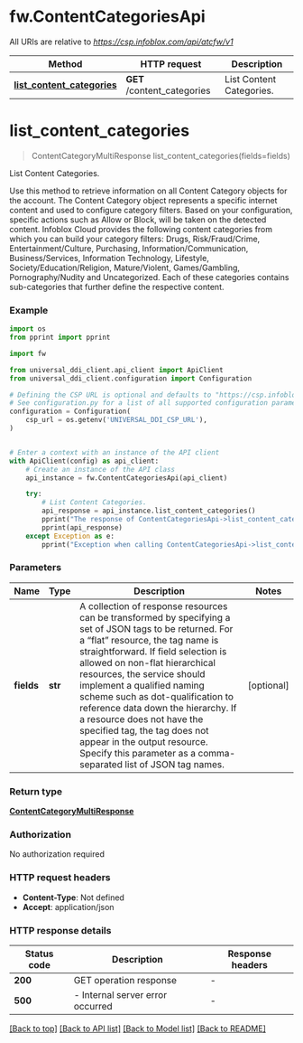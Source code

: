 # fw.ContentCategoriesApi

All URIs are relative to *https://csp.infoblox.com/api/atcfw/v1*

Method | HTTP request | Description
------------- | ------------- | -------------
[**list_content_categories**](ContentCategoriesApi.md#list_content_categories) | **GET** /content_categories | List Content Categories.


# **list_content_categories**
> ContentCategoryMultiResponse list_content_categories(fields=fields)

List Content Categories.

Use this method to retrieve information on all Content Category objects for the account.  The Content Category object represents a specific internet content and used to configure category filters. Based on your configuration, specific actions such as Allow or Block, will be taken on the detected content. Infoblox Cloud provides the following content categories from which you can build your category filters: Drugs, Risk/Fraud/Crime, Entertainment/Culture, Purchasing, Information/Communication, Business/Services, Information Technology, Lifestyle, Society/Education/Religion, Mature/Violent, Games/Gambling, Pornography/Nudity and Uncategorized. Each of these categories contains sub-categories that further define the respective content. 

### Example

```python
import os
from pprint import pprint

import fw

from universal_ddi_client.api_client import ApiClient
from universal_ddi_client.configuration import Configuration

# Defining the CSP URL is optional and defaults to "https://csp.infoblox.com"
# See configuration.py for a list of all supported configuration parameters.
configuration = Configuration(
    csp_url = os.getenv('UNIVERSAL_DDI_CSP_URL'),
)


# Enter a context with an instance of the API client
with ApiClient(config) as api_client:
    # Create an instance of the API class
    api_instance = fw.ContentCategoriesApi(api_client)

    try:
        # List Content Categories.
        api_response = api_instance.list_content_categories()
        pprint("The response of ContentCategoriesApi->list_content_categories:\n")
        pprint(api_response)
    except Exception as e:
        pprint("Exception when calling ContentCategoriesApi->list_content_categories: %s\n" % e)
```



### Parameters


Name | Type | Description  | Notes
------------- | ------------- | ------------- | -------------
 **fields** | **str**|   A collection of response resources can be transformed by specifying a set of JSON tags to be returned. For a “flat” resource, the tag name is straightforward. If field selection is allowed on non-flat hierarchical resources, the service should implement a qualified naming scheme such as dot-qualification to reference data down the hierarchy. If a resource does not have the specified tag, the tag does not appear in the output resource.  Specify this parameter as a comma-separated list of JSON tag names.         | [optional] 

### Return type

[**ContentCategoryMultiResponse**](ContentCategoryMultiResponse.md)

### Authorization

No authorization required

### HTTP request headers

 - **Content-Type**: Not defined
 - **Accept**: application/json

### HTTP response details

| Status code | Description | Response headers |
|-------------|-------------|------------------|
**200** | GET operation response |  -  |
**500** |  - Internal server error occurred |  -  |

[[Back to top]](#) [[Back to API list]](../README.md#documentation-for-api-endpoints) [[Back to Model list]](../README.md#documentation-for-models) [[Back to README]](../README.md)

